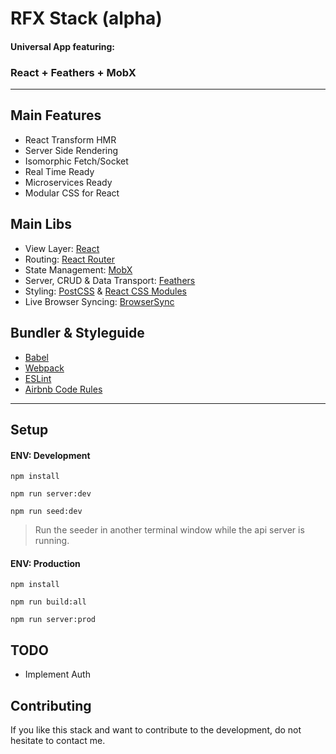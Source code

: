 # RFX Stack (alpha)

#### Universal App featuring:
### React + Feathers + MobX
---

## Main Features

- React Transform HMR
- Server Side Rendering
- Isomorphic Fetch/Socket
- Real Time Ready
- Microservices Ready
- Modular CSS for React

## Main Libs

- View Layer: [React](https://www.npmjs.com/package/react)
- Routing: [React Router](https://www.npmjs.com/package/react-router)
- State Management: [MobX](https://www.npmjs.com/package/mobx)
- Server, CRUD & Data Transport: [Feathers](https://www.npmjs.com/package/feathers)
- Styling: [PostCSS](https://www.npmjs.com/package/postcss) & [React CSS Modules](https://www.npmjs.com/package/react-css-modules)
- Live Browser Syncing: [BrowserSync](https://www.npmjs.com/package/browser-sync)

## Bundler & Styleguide

- [Babel](https://www.npmjs.com/package/babel)
- [Webpack](https://www.npmjs.com/package/webpack)
- [ESLint](https://www.npmjs.com/package/eslint)
- [Airbnb Code Rules](https://www.npmjs.com/package/eslint-config-airbnb)

---
## Setup

#### ENV: Development

`npm install`

`npm run server:dev`

`npm run seed:dev`

> Run the seeder in another terminal window while the api server is running.

#### ENV: Production

`npm install`

`npm run build:all`

`npm run server:prod`

## TODO

- Implement Auth

## Contributing

If you like this stack and want to contribute to the development, do not hesitate to contact me.
